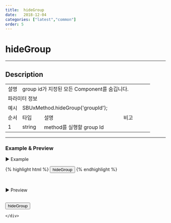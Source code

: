```yaml
---
title:  hideGroup
date:   2018-12-04
categories: ["latest","common"]
order: 5
---
```


hideGroup
===

---

## Description

<table style="width:100%">
    <colgroup>
        <col width="10%"/>
        <col width="15%"/>
        <col width="55%"/>
        <col width="20%"/>
    </colgroup>
    <tr>
        <td class="tdTitle tdBg">설명</td>
        <td colspan="3">group id가 지정된 모든 Component를 숨깁니다.</td>
    </tr>
    <tr>
        <td class="tdTitle tdCenter tdBg" colspan="4">파라미터 정보</td>
    </tr>
    <tr>
        <td class="tdTitle tdCenter tdBg">예시</td>
        <td colspan="3">SBUxMethod.hideGroup('groupId');</td>
    </tr>
    <tr>
        <td class="tdTitle tdCenter tdBg">순서</td>
        <td class="tdTitle tdCenter tdBg">타입</td>
        <td class="tdTitle tdCenter tdBg">설명</td>
        <td class="tdTitle tdCenter tdBg">비고</td>
    </tr>
    <tr>
        <td class="tdCenter">1</td>
        <td class="tdCenter">string</td>
        <td>method를 실행할 group Id</td>
        <td></td>
    </tr>
</table>

---
### Example & Preview

<sbux-tabs id="exTab1" name="exTab1" uitype="normal" title-target-id-array="exTab1_1" title-text-array="-">
</sbux-tabs>
<div class="tab-content">
    <div id="exTab1_1">

▶ Example

{% highlight html %}
<input type="button" value="hideGroup" onclick="SBUxMethod.hideGroup('inputGroup');">
<sbux-input id="sbIdx1" name="sbTagNm1" uitype="text" group-id="inputGroup"></sbux-input>
<sbux-input id="sbIdx2" name="sbTagNm2" uitype="text" group-id="inputGroup"></sbux-input>
<sbux-input id="sbIdx3" name="sbTagNm3" uitype="text" group-id="inputGroup"></sbux-input>
{% endhighlight %}

<br>

▶ Preview

<br>
<input type="button" value="hideGroup" onclick="SBUxMethod.hideGroup('inputGroup');">
<sbux-input id="sbIdx1" name="sbTagNm1" uitype="text" group-id="inputGroup"></sbux-input>
<sbux-input id="sbIdx2" name="sbTagNm2" uitype="text" group-id="inputGroup"></sbux-input>
<sbux-input id="sbIdx3" name="sbTagNm3" uitype="text" group-id="inputGroup"></sbux-input>

    </div>
</div>